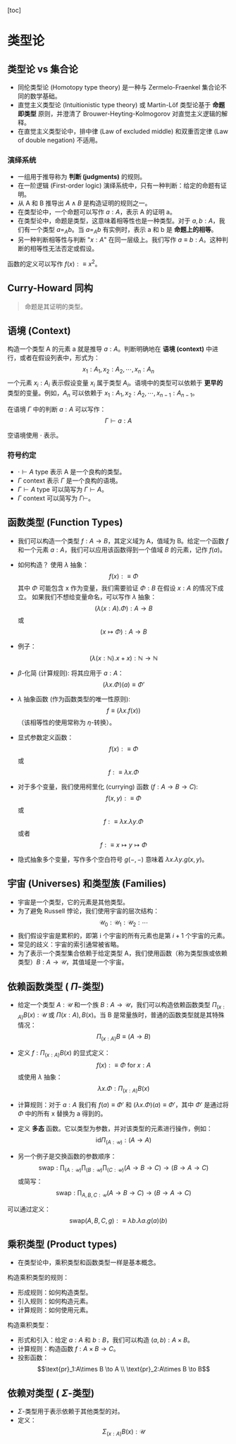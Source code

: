 [toc]

# 类型论

## 类型论 vs 集合论

- 同伦类型论 (Homotopy type theory) 是一种与 Zermelo-Fraenkel 集合论不同的数学基础。
- 直觉主义类型论 (Intuitionistic type theory) 或 Martin-Löf 类型论基于 **命题即类型** 原则，并澄清了 Brouwer-Heyting-Kolmogorov 对直觉主义逻辑的解释。
- 在直觉主义类型论中，排中律 (Law of excluded middle) 和双重否定律 (Law of double negation) 不适用。

### 演绎系统

- 一组用于推导称为 **判断 (judgments)** 的规则。
- 在一阶逻辑 (First-order logic) 演绎系统中，只有一种判断：给定的命题有证明。
- 从 A 和 B 推导出 $A \land B$ 是构造证明的规则之一。
- 在类型论中，一个命题可以写作 $a : A$，表示 A 的证明 a。
- 在类型论中，命题是类型，这意味着相等性也是一种类型。对于 $a , b : A$，我们有一个类型 $a = _A b$。当 $a = _A b$ 有实例时，表示 a 和 b 是 **命题上的相等**。
- 另一种判断相等性与判断 "$x : A$" 在同一层级上。我们写作 $a \equiv b :A$。这种判断的相等性无法否定或假设。

函数的定义可以写作 $f(x):\equiv x^2$。

## Curry-Howard 同构

> 命题是其证明的类型。

## 语境 (Context)

构造一个类型 A 的元素 a 就是推导 $a:A$。判断明确地在 **语境 (context)** 中进行，或者在假设列表中，形式为：
$$x_1:A_1 , x_2:A_2,\cdots , x_n:A_n$$
一个元素 $x_i:A_i$ 表示假设变量 $x_i$ 属于类型 $A_i$。语境中的类型可以依赖于 **更早的** 类型的变量。例如，$A_n$ 可以依赖于 $x_1:A_1, x_2:A_2, \cdots , x_{n-1}:A_{n-1}$。

在语境 $\Gamma$ 中的判断 $a:A$ 可以写作：
$$\Gamma \vdash a:A$$

空语境使用 $\cdot$ 表示。

### 符号约定

- $\cdot \vdash A \ \text{type}$ 表示 A 是一个良构的类型。
- $\Gamma \ \text{context}$ 表示 $\Gamma$ 是一个良构的语境。
- $\Gamma \vdash A \ \text{type}$ 可以简写为 $\Gamma \vdash A$。
- $\Gamma \ \text{context}$ 可以简写为 $\Gamma \vdash$。

## 函数类型 (Function Types)

- 我们可以构造一个类型 $f: A \to B$，其定义域为 A，值域为 B。给定一个函数 $f$ 和一个元素 $a :A$，我们可以应用该函数得到一个值域 $B$ 的元素，记作 $f(a)$。
- 如何构造？ 使用 $\lambda$ 抽象：
    $$f(x):\equiv \Phi $$
    其中 $\Phi$ 可能包含 x 作为变量，我们需要验证 $\Phi:B$ 在假设 $x:A$ 的情况下成立。
    如果我们不想给变量命名，可以写作 $\lambda$ 抽象：
    $$(\lambda(x:A). \Phi):A\to B$$ 或
    $$(x\mapsto\Phi):A\to B$$
    
- 例子：
    $$(\lambda(x:\mathbb{N}).x+x):\mathbb{N} \to \mathbb{N} $$

- $\beta$-化简 (计算规则): 将其应用于 $a:A$：
    $$(\lambda x . \Phi) (a) \equiv \Phi ' $$
- $\lambda$ 抽象函数 (作为函数类型的唯一性原则):
    $$f\equiv (\lambda x.f(x))$$ （该相等性的使用常称为 $\eta$-转换）。

- 显式参数定义函数：
    $$f(x) :\equiv \Phi$$ 或 $$f:\equiv \lambda x.\Phi$$
    
- 对于多个变量，我们使用柯里化 (currying) 函数 ($f:A\to B \to C$):
    $$f(x,y) :\equiv \Phi$$ 或
    $$f:\equiv \lambda x.\lambda y. \Phi$$ 或者
    $$f:\equiv x\mapsto y \mapsto \Phi$$

- 隐式抽象多个变量，写作多个空白符号 $g(-,-)$ 意味着 $\lambda x . \lambda y . g(x,y)$。

## 宇宙 (Universes) 和类型族 (Families)

- 宇宙是一个类型，它的元素是其他类型。
- 为了避免 Russell 悖论，我们使用宇宙的层次结构：
  $$ \mathscr{U}_0: \mathscr{U}_1 : \mathscr{U}_2 : \cdots $$
- 我们假设宇宙是累积的，即第 i 个宇宙的所有元素也是第 $i+1$ 个宇宙的元素。
- 常见的歧义：宇宙的索引通常被省略。
- 为了表示一个类型集合依赖于给定类型 A，我们使用函数（称为类型族或依赖类型）$B:A\to \mathscr{U}$，其值域是一个宇宙。

## 依赖函数类型 ( $\Pi$-类型)

- 给定一个类型 $A:\mathscr{U}$ 和一个族 $B:A\to \mathscr{U}$，我们可以构造依赖函数类型 $\Pi _{(x:A)}B(x):\mathscr{U}$ 或 $\Pi (x:A) ,B(x)$。当 B 是常量族时，普通的函数类型就是其特殊情况：
$$
\Pi_{(x:A)}B \equiv (A\to B)
$$

- 定义 $f: \Pi _{(x:A)}B(x)$ 的显式定义：
$$f(x):\equiv \Phi  \text{ for } x:A$$
或使用 $\lambda$ 抽象：
$$\lambda x.\Phi :\Pi _{(x:A)}B(x) $$

- 计算规则：对于 $a:A$ 我们有 $f(a) \equiv \Phi '$ 和 $(\lambda x.\Phi)(a)\equiv \Phi '$，其中 $\Phi '$ 是通过将 $\Phi$ 中的所有 x 替换为 a 得到的。

- 定义 **多态** 函数。它以类型为参数，并对该类型的元素进行操作，例如：
$$\text{id} \Pi_{(A:\mathscr{U}) } :(A\to A)$$

- 另一个例子是交换函数的参数顺序：
$$\text{swap} :\prod _{(A:\mathscr{U})}\prod _{(B:\mathscr{U})}\prod _{(C:\mathscr{U})} (A\to B\to C)\to (B\to A\to C)$$
或简写：
$$\text{swap} :\prod _{A,B,C:\mathscr{U}} (A\to B\to C)\to (B\to A\to C)$$

可以通过定义：
$$\text{swap}(A,B,C,g) :\equiv \lambda b .\lambda a. g(a)(b)$$

## 乘积类型 (Product types)

- 在类型论中，乘积类型和函数类型一样是基本概念。

构造乘积类型的规则：

- 形成规则：如何构造类型。
- 引入规则：如何构造元素。
- 计算规则：如何使用元素。

构造乘积类型：
- 形式和引入：给定 $a:A$ 和 $b:B$，我们可以构造 $(a,b):A \times B$。
- 计算规则：构造函数 $f:A\times B\to C$。
- 投影函数：
$$\text{pr}_1:A\times B \to A \\
\text{pr}_2:A\times B \to B$$

## 依赖对类型 ( $\Sigma$-类型)

- $\Sigma$-类型用于表示依赖于其他类型的对。
- 定义：$$\Sigma_{(x:A)}B(x):\mathscr{U}$$